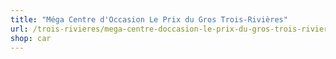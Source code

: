 ```yaml
---
title: "Méga Centre d'Occasion Le Prix du Gros Trois-Rivières"
url: /trois-rivieres/mega-centre-doccasion-le-prix-du-gros-trois-rivieres/
shop: car
---
```

